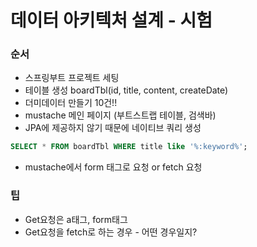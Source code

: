 # 데이터 아키텍처 설계 - 시험

### 순서
- 스프링부트 프로젝트 세팅
- 테이블 생성 boardTbl(id, title, content, createDate)
- 더미데이터 만들기 10건!!
- mustache 메인 페이지 (부트스트랩 테이블, 검색바)
- JPA에 제공하지 않기 때문에 네이티브 쿼리 생성
```sql
SELECT * FROM boardTbl WHERE title like '%:keyword%';
```
- mustache에서 form 태그로 요청  or fetch 요청

### 팁
- Get요청은 a태그, form태그
- Get요청을 fetch로 하는 경우 - 어떤 경우일지?